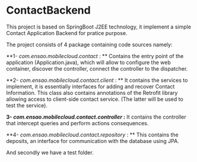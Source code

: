 # ContactBackend

This project is based on SpringBoot J2EE technology, it implement a simple Contact Application Backend for pratice purpose.

The project consists of 4 package containing code sources namely:

**1- _com.ensao.mobilecloud.contact_ : **
Contains the entry point of the application (Application.java), which will allow to configure the web container, discover the controller, connect the controller to the dispatcher.

**2- _com.ensao.mobilecloud.contact.client_ : **
It contains the services to implement, it is essentially interfaces for adding and recover Contact Information. This class also contains annotations of the Retrofit library allowing access to client-side contact service. (The latter will be used to test the service).

**3- _com.ensao.mobilecloud.contact.controller_ :**
It contains the controller that intercept queries and perform actions consequences.

**4- _com.ensao.mobilecloud.contact.repository_ : **
This contains the deposits, an interface for communication with the database using JPA.

And secondly we have a test folder.

